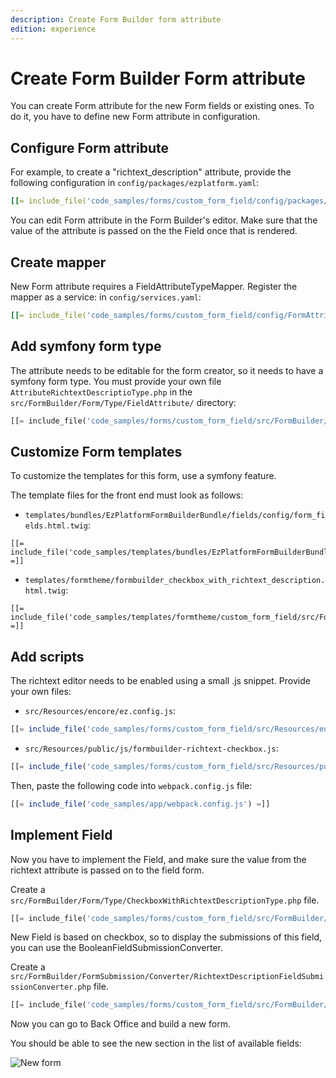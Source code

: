 ```yaml
---
description: Create Form Builder form attribute 
edition: experience
---
```


# Create Form Builder Form attribute 

You can create Form attribute for the new Form fields or existing ones.
To do it, you have to define new Form attribute in configuration.

## Configure Form attribute

For example, to create a "richtext_description" attribute,
provide the following configuration in `config/packages/ezplatform.yaml`:

``` yaml
[[= include_file('code_samples/forms/custom_form_field/config/packages/FormAttributeConfig.yaml') =]]
```

You can edit Form attribute in the Form Builder's editor. 
Make sure that the value of the attribute is passed on the the Field once that is rendered.

## Create mapper

New Form attribute requires a FieldAttributeTypeMapper. Register the mapper as a service: in `config/services.yaml`:

``` yaml
[[= include_file('code_samples/forms/custom_form_field/config/FormAttribute/FormAttributeTypeMapper.yaml') =]]
```

## Add symfony form type

The attribute needs to be editable for the form creator, so it needs to have a symfony form type. 
You must provide your own file `AttributeRichtextDescriptioType.php` in the `src/FormBuilder/Form/Type/FieldAttribute/` directory:

``` php
[[= include_file('code_samples/forms/custom_form_field/src/FormBuilder/Form/Type?FieldAttribute/FormAttribute/php/AttributeRichtextDescripion.php') =]]
```

## Customize Form templates

To customize the templates for this form, use a symfony feature.

The template files for the front end must look as follows:

- `templates/bundles/EzPlatformFormBuilderBundle/fields/config/form_fields.html.twig`:

``` html+twig
[[= include_file('code_samples/templates/bundles/EzPlatformFormBuilderBundle/fields/config/custom_form_field/src/FormAttribute/twig/Form_fields.html.twig') =]]
```

- `templates/formtheme/formbuilder_checkbox_with_richtext_description.html.twig`:

``` html+twig
[[= include_file('code_samples/templates/formtheme/custom_form_field/src/FormAttribute/Form_fields.html.twig') =]]
```

## Add scripts

The richtext editor needs to be enabled using a small .js snippet. Provide your own files:

- `src/Resources/encore/ez.config.js`:

``` js
[[= include_file('code_samples/forms/custom_form_field/src/Resources/encore/ez.config.js') =]]
```

- `src/Resources/public/js/formbuilder-richtext-checkbox.js`:

``` js
[[= include_file('code_samples/forms/custom_form_field/src/Resources/public/formbuilder-richtext-checkbox.js') =]]
```

Then, paste the following code into `webpack.config.js` file:

``` js hl_lines="38 41"
[[= include_file('code_samples/app/webpack.config.js') =]]
```

## Implement Field

Now you have to implement the Field, and make sure the value from the richtext attribute is passed on to the field form.

Create a `src/FormBuilder/Form/Type/CheckboxWithRichtextDescriptionType.php` file.

```php
[[= include_file('code_samples/forms/custom_form_field/src/FormBuilder/Form/Type/CheckboxWithRichtextDescriptionType.php') =]]
```

New Field is based on checkbox, so to display the submissions of this field, you can use the BooleanFieldSubmissionConverter. 

Create a `src/FormBuilder/FormSubmission/Converter/RichtextDescriptionFieldSubmissionConverter.php` file.

```php
[[= include_file('code_samples/forms/custom_form_field/src/FormBuilder/FormSubmission/Converter/RichtextDescriptionFieldSubmissionConverter.php`') =]]
```

Now you can go to Back Office and build a new form.

You should be able to see the new section in the list of available fields:

![New form](img/new_form.png)